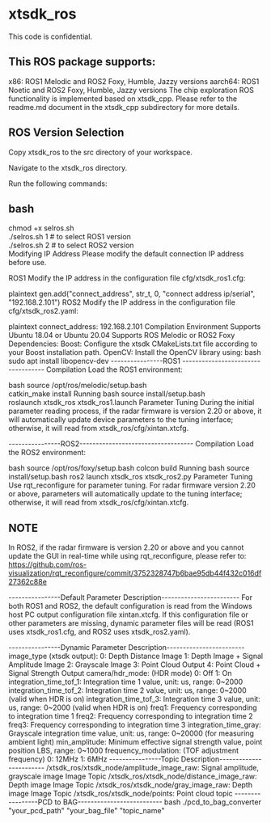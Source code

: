# xtsdk_ros
This code is confidential.

## This ROS package supports:

x86: ROS1 Melodic and ROS2 Foxy, Humble, Jazzy versions
aarch64: ROS1 Noetic and ROS2 Foxy, Humble, Jazzy versions
The chip exploration ROS functionality is implemented based on xtsdk_cpp. Please refer to the readme.md document in the xtsdk_cpp subdirectory for more details.

## ROS Version Selection
Copy xtsdk_ros to the src directory of your workspace.

Navigate to the xtsdk_ros directory.

Run the following commands:

## bash
chmod +x selros.sh  
./selros.sh 1   # to select ROS1 version  
./selros.sh 2   # to select ROS2 version  
Modifying IP Address
Please modify the default connection IP address before use.

ROS1
Modify the IP address in the configuration file cfg/xtsdk_ros1.cfg:

plaintext
gen.add("connect_address", str_t, 0, "connect address ip/serial", "192.168.2.101")
ROS2
Modify the IP address in the configuration file cfg/xtsdk_ros2.yaml:

plaintext
connect_address: 192.168.2.101
Compilation Environment
Supports Ubuntu 18.04 or Ubuntu 20.04
Supports ROS Melodic or ROS2 Foxy
Dependencies:
Boost: Configure the xtsdk CMakeLists.txt file according to your Boost installation path.
OpenCV: Install the OpenCV library using:
bash
sudo apt install libopencv-dev
----------------ROS1 -----------------------------------
Compilation
Load the ROS1 environment:

 bash
source /opt/ros/melodic/setup.bash  
catkin_make install
Running
bash
source install/setup.bash  
roslaunch xtsdk_ros xtsdk_ros1.launch
Parameter Tuning
During the initial parameter reading process, if the radar firmware is version 2.20 or above, it will automatically update device parameters to the tuning interface; otherwise, it will read from xtsdk_ros/cfg/xintan.xtcfg.

----------------ROS2-----------------------------------
Compilation
Load the ROS2 environment:

bash
source /opt/ros/foxy/setup.bash
colcon build
Running
bash
source install/setup.bash
ros2 launch xtsdk_ros xtsdk_ros2.py
Parameter Tuning
Use rqt_reconfigure for parameter tuning. For radar firmware version 2.20 or above, parameters will automatically update to the tuning interface; otherwise, it will read from xtsdk_ros/cfg/xintan.xtcfg.

## NOTE
In ROS2, if the radar firmware is version 2.20 or above and you cannot update the GUI in real-time while using rqt_reconfigure, please refer to:
https://github.com/ros-visualization/rqt_reconfigure/commit/3752328747b6bae95db44f432c016df27362c88e

----------------Default Parameter Description------------------------
For both ROS1 and ROS2, the default configuration is read from the Windows host PC output configuration file xintan.xtcfg. If this configuration file or other parameters are missing, dynamic parameter files will be read (ROS1 uses xtsdk_ros1.cfg, and ROS2 uses xtsdk_ros2.yaml).

----------------Dynamic Parameter Description------------------------
image_type (xtsdk output):
0: Depth Distance Image
1: Depth Image + Signal Amplitude Image
2: Grayscale Image
3: Point Cloud Output
4: Point Cloud + Signal Strength Output
camera/hdr_mode: (HDR mode)
0: Off
1: On
integration_time_tof_1: Integration time 1 value, unit: us, range: 0~2000
integration_time_tof_2: Integration time 2 value, unit: us, range: 0~2000 (valid when HDR is on)
integration_time_tof_3: Integration time 3 value, unit: us, range: 0~2000 (valid when HDR is on)
freq1: Frequency corresponding to integration time 1
freq2: Frequency corresponding to integration time 2
freq3: Frequency corresponding to integration time 3
integration_time_gray: Grayscale integration time value, unit: us, range: 0~20000 (for measuring ambient light)
min_amplitude: Minimum effective signal strength value, point position LBS, range: 0~1000
frequency_modulation: (TOF adjustment frequency)
0: 12MHz
1: 6MHz
----------------Topic Description------------------------
/xtsdk_ros/xtsdk_node/amplitude_image_raw: Signal amplitude, grayscale image Image Topic
/xtsdk_ros/xtsdk_node/distance_image_raw: Depth image Image Topic
/xtsdk_ros/xtsdk_node/gray_image_raw: Depth image Image Topic
/xtsdk_ros/xtsdk_node/points: Point cloud topic
-----------------PCD to BAG--------------------------
bash
./pcd_to_bag_converter "your_pcd_path" "your_bag_file" "topic_name"